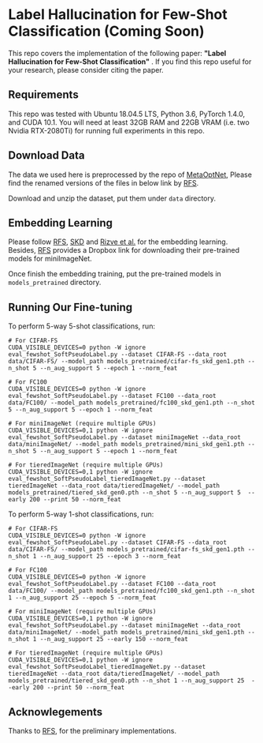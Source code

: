 # Label Hallucination for Few-Shot Classification (Coming Soon)

This repo covers the implementation of the following paper:  **"Label Hallucination for Few-Shot Classification"** .
If you find this repo useful for your research, please consider citing the paper.

## Requirements

This repo was tested with Ubuntu 18.04.5 LTS, Python 3.6, PyTorch 1.4.0, and CUDA 10.1. You will need at least 32GB RAM and 22GB VRAM (i.e. two Nvidia RTX-2080Ti) for running full experiments in this repo.

## Download Data
The data we used here is preprocessed by the repo of [MetaOptNet](https://github.com/kjunelee/MetaOptNet), Please find the renamed versions of the files in below link by [RFS](https://github.com/WangYueFt/rfs).

Download and unzip the dataset, put them under ```data``` directory.

## Embedding Learning
Please follow [RFS](https://github.com/WangYueFt/rfs), [SKD](https://github.com/brjathu/SKD) and [Rizve et al.](https://github.com/nayeemrizve/invariance-equivariance) for the embedding learning. Besides, [RFS](https://github.com/WangYueFt/rfs) provides a Dropbox link for downloading their pre-trained models for miniImageNet.

Once finish the embedding training, put the pre-trained models in ```models_pretrained``` directory.

## Running Our Fine-tuning
To perform 5-way 5-shot classifications, run:
```shell
# For CIFAR-FS
CUDA_VISIBLE_DEVICES=0 python -W ignore eval_fewshot_SoftPseudoLabel.py --dataset CIFAR-FS --data_root data/CIFAR-FS/ --model_path models_pretrained/cifar-fs_skd_gen1.pth --n_shot 5 --n_aug_support 5 --epoch 1 --norm_feat

# For FC100
CUDA_VISIBLE_DEVICES=0 python -W ignore eval_fewshot_SoftPseudoLabel.py --dataset FC100 --data_root data/FC100/ --model_path models_pretrained/fc100_skd_gen1.pth --n_shot 5 --n_aug_support 5 --epoch 1 --norm_feat

# For miniImageNet (require multiple GPUs)
CUDA_VISIBLE_DEVICES=0,1 python -W ignore eval_fewshot_SoftPseudoLabel.py --dataset miniImageNet --data_root data/miniImageNet/ --model_path models_pretrained/mini_skd_gen1.pth --n_shot 5 --n_aug_support 5 --epoch 1 --norm_feat

# For tieredImageNet (require multiple GPUs)
CUDA_VISIBLE_DEVICES=0,1 python -W ignore eval_fewshot_SoftPseudoLabel_tieredImageNet.py --dataset tieredImageNet --data_root data/tieredImageNet/ --model_path models_pretrained/tiered_skd_gen0.pth --n_shot 5 --n_aug_support 5  --early 200 --print 50 --norm_feat
```
To perform 5-way 1-shot classifications, run:
```shell
# For CIFAR-FS
CUDA_VISIBLE_DEVICES=0 python -W ignore eval_fewshot_SoftPseudoLabel.py --dataset CIFAR-FS --data_root data/CIFAR-FS/ --model_path models_pretrained/cifar-fs_skd_gen1.pth --n_shot 1 --n_aug_support 25 --epoch 3 --norm_feat

# For FC100
CUDA_VISIBLE_DEVICES=0 python -W ignore eval_fewshot_SoftPseudoLabel.py --dataset FC100 --data_root data/FC100/ --model_path models_pretrained/fc100_skd_gen1.pth --n_shot 1 --n_aug_support 25 --epoch 5 --norm_feat

# For miniImageNet (require multiple GPUs)
CUDA_VISIBLE_DEVICES=0,1 python -W ignore eval_fewshot_SoftPseudoLabel.py --dataset miniImageNet --data_root data/miniImageNet/ --model_path models_pretrained/mini_skd_gen1.pth --n_shot 1 --n_aug_support 25 --early 150 --norm_feat

# For tieredImageNet (require multiple GPUs)
CUDA_VISIBLE_DEVICES=0,1 python -W ignore eval_fewshot_SoftPseudoLabel_tieredImageNet.py --dataset tieredImageNet --data_root data/tieredImageNet/ --model_path models_pretrained/tiered_skd_gen0.pth --n_shot 1 --n_aug_support 25  --early 200 --print 50 --norm_feat
```


## Acknowlegements
Thanks to [RFS](https://github.com/WangYueFt/rfs), for the preliminary implementations.
